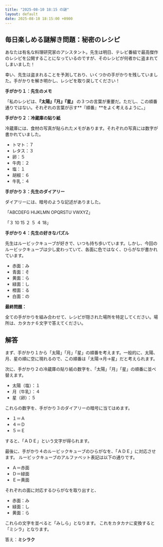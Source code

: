 ```yaml
---
title: "2025-08-10 18:15 の謎"
layout: default
date: 2025-08-10 18:15:00 +0900
---
```

## 毎日楽しめる謎解き問題：秘密のレシピ

あなたは有名な料理研究家のアシスタント。先生は明日、テレビ番組で最高傑作のレシピを公開することになっているのですが、そのレシピが何者かに盗まれてしまいました！

幸い、先生は盗まれることを予測しており、いくつかの手がかりを残していました。手がかりを解き明かし、レシピを取り戻してください！

**手がかり１：先生のメモ**

「私のレシピは、**『太陽』『月』『星』** の３つの言葉が重要だ。ただし、この順番通りではない。それぞれの言葉が示す**『順番』**をよく考えるように。」

**手がかり２：冷蔵庫の貼り紙**

冷蔵庫には、食材の写真が貼られたメモがあります。それぞれの写真には数字が書かれていました。

*   トマト：７
*   レタス：３
*   卵：５
*   牛肉：２
*   塩：１
*   胡椒：６
*   牛乳：４

**手がかり３：先生のダイアリー**

ダイアリーには、暗号のような記述がありました。

「ABCDEFG HIJKLMN OPQRSTU VWXYZ」

「３ 10 15 ２ ５ ４ 18」

**手がかり４：先生の好きなパズル**

先生はルービックキューブが好きで、いつも持ち歩いています。しかし、今回のルービックキューブは少し変わっていて、各面に色ではなく、ひらがなが書かれています。

*   赤面：み
*   青面：そ
*   黄面：ら
*   緑面：し
*   橙面：る
*   白面：の

**最終問題：**

全ての手がかりを組み合わせて、レシピが隠された場所を特定してください。場所は、カタカナ６文字で答えてください。

## 解答

まず、手がかり１から「太陽」「月」「星」の順番を考えます。一般的に、太陽、月、星の順に空に現れるので、この順番は「太陽→月→星」だと考えられます。

次に、手がかり２の冷蔵庫の貼り紙の数字を、「太陽」「月」「星」の順番に並べ替えます。

*   太陽（塩）：１
*   月（牛乳）：４
*   星（卵）：５

これらの数字を、手がかり３のダイアリーの暗号に当てはめます。

*   １＝Ａ
*   ４＝Ｄ
*   ５＝Ｅ

すると、「ＡＤＥ」という文字が得られます。

最後に、手がかり４のルービックキューブのひらがなを、「ＡＤＥ」に対応させます。
ルービックキューブのアルファベット表記は以下の通りです。

*   Ａ＝赤面
*   Ｄ＝緑面
*   Ｅ＝黄面

それぞれの面に対応するひらがなを取り出すと、

*   赤面：み
*   緑面：し
*   黄面：ら

これらの文字を並べると「みしら」となります。
これをカタカナに変換すると「ミシラ」となります。

答え：**ミシラク**
